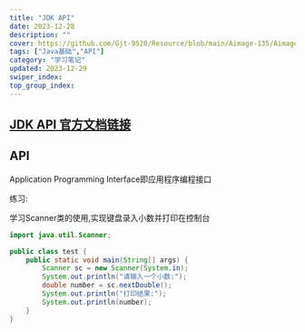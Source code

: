 ```yaml
---
title: "JDK API"
date: 2023-12-28
description: ""
cover: https://github.com/Gjt-9520/Resource/blob/main/Aimage-135/Aimage87.jpg?raw=true
tags: ["Java基础","API"]
category: "学习笔记"
updated: 2023-12-29
swiper_index:
top_group_index:
---
```


## [JDK API 官方文档链接](https://www.oracle.com/cn/java/technologies/java-se-api-doc.html)

## API

Application Programming Interface即应用程序编程接口

练习:

学习Scanner类的使用,实现键盘录入小数并打印在控制台

```java
import java.util.Scanner;

public class test {
    public static void main(String[] args) {
        Scanner sc = new Scanner(System.in);
        System.out.println("请输入一个小数:");
        double number = sc.nextDouble();
        System.out.println("打印结果:");
        System.out.println(number);
    }
}
```